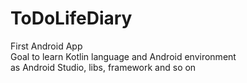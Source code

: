 # ToDoLifeDiary

First Android App<br/>
Goal to learn Kotlin language and Android environment<br/>
as Android Studio, libs, framework and so on
